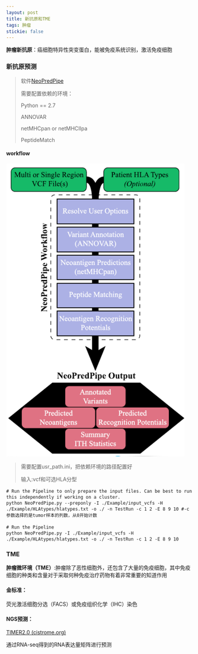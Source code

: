 ```yaml
---
layout: post
title: 新抗原和TME
tags: 肿瘤
stickie: false
---
```


**肿瘤新抗原**：癌细胞特异性突变蛋白，能被免疫系统识别，激活免疫细胞

### 新抗原预测

> 软件[NeoPredPipe](https://github.com/MathOnco/NeoPredPipe)
>
> 需要配置依赖的环境：
>
> Python == 2.7 
>
> ANNOVAR
>
> netMHCpan or netMHCIIpa
>
> PeptideMatch 

#### workflow

![1660211191533](https://github.com/Ashesltz/Ashesltz.github.io/raw/main/pictures/1660211191533.jpg)

> 需要配置usr_path.ini，把依赖环境的路径配置好
>
> 输入:vcf和可选HLA分型

```shell
# Run the Pipeline to only prepare the input files. Can be best to run this independently if working on a cluster.
python NeoPredPipe.py --preponly -I ./Example/input_vcfs -H ./Example/HLAtypes/hlatypes.txt -o ./ -n TestRun -c 1 2 -E 8 9 10 #-c 参数选择的是tumor样本的列数，从0开始计数

# Run the Pipeline
python NeoPredPipe.py -I ./Example/input_vcfs -H ./Example/HLAtypes/hlatypes.txt -o ./ -n TestRun -c 1 2 -E 8 9 10
```

### TME

**肿瘤微环境（TME）**:肿瘤除了恶性细胞外，还包含了大量的免疫细胞，其中免疫细胞的种类和含量对于采取何种免疫治疗药物有着非常重要的知道作用



#### 金标准：

荧光激活细胞分选（FACS）或免疫组织化学（IHC）染色

#### NGS预测：

[TIMER2.0 (cistrome.org)](http://timer.cistrome.org/)

通过RNA-seq得到的RNA表达量矩阵进行预测